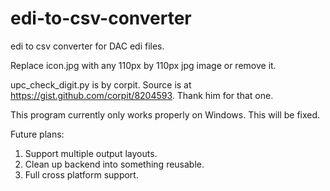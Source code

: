 # edi-to-csv-converter

edi to csv converter for DAC edi files.

Replace icon.jpg with any 110px by 110px jpg image or remove it.

upc_check_digit.py is by corpit. Source is at https://gist.github.com/corpit/8204593. Thank him for that one.

This program currently only works properly on Windows. This will be fixed.

Future plans:

1. Support multiple output layouts.
2. Clean up backend into something reusable.
3. Full cross platform support.
